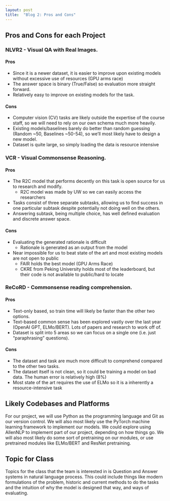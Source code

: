```yaml
---
layout: post
title:  "Blog 2: Pros and Cons"
---
```


## Pros and Cons for each Project

### NLVR2 - Visual QA with Real Images.

#### Pros

* Since it is a newer dataset, it is easier to improve upon existing models without excessive use of resources (GPU arms race) 
* The answer space is binary (True/False) so evaluation more straight forward.
* Relatively easy to improve on existing models for the task.

#### Cons

* Computer vision (CV) tasks are likely outside the expertise of the course staff, so we will need to rely on our own schema much more heavily.
* Existing models/baselines barely do better than random guessing (Random ~50, Baselines ~50-54), so we’ll most likely have to design a new model.
* Dataset is quite large, so simply loading the data is resource intensive

### VCR - Visual Commonsense Reasoning.

#### Pros

* The R2C model that performs decently on this task is open source for us to research and modify. 
    * R2C model was made by UW so we can easily access the researchers
* Tasks consist of three separate subtasks, allowing us to find success in one particular subtask despite potentially not doing well on the others.
* Answering subtask, being multiple choice, has well defined evaluation and discrete answer space.

#### Cons

* Evaluating the generated rationale is difficult 
    * Rationale is generated as an output from the model
* Near impossible for us to beat state of the art and most existing models are not open to public
    * FAIR holds the best model (GPU Arms Race)
    * CKRE from Peking University holds most of the leaderboard, but their code is not available to public/hard to  locate

### ReCoRD - Commonsense reading comprehension.

#### Pros

* Text-only based, so train time will likely be faster than the other two options.
* Text-based common sense has been explored vastly over the last year (OpenAI GPT, ELMo/BERT). Lots of papers and research to work off of.
* Dataset is split into 5 areas so we can focus on a single one (i.e. just “paraphrasing” questions).

#### Cons

* The dataset and task are much more difficult to comprehend compared to the other two tasks.
* The dataset itself is not clean, so it could be training a model on bad data. The human error is relatively high (8%)
* Most state of the art requires the use of ELMo so it is a inherently a resource-intensive task

## Likely Codebases and Platforms

For our project, we will use Python as the programming language and Git as our version control. We will also most likely use the PyTorch machine learning framework to implement our models. We could explore using AllenNLP to implement part of our project, depending on how things go. We will also most likely do some sort of pretraining on our modules, or use pretrained modules like ELMo/BERT and ResNet pretraining.

## Topic for Class

Topics for the class that the team is interested in is Question and Answer systems in natural language process. This could include things like modern formulations of the problem, historic and current methods to do the tasks and the intuition of why the model is designed that way, and ways of evaluating.